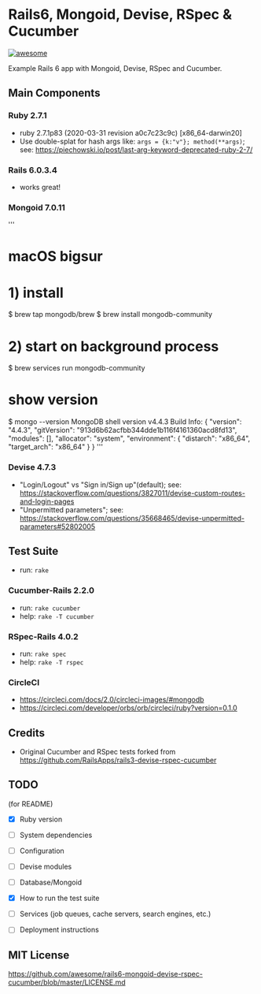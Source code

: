 # Rails6, Mongoid, Devise, RSpec & Cucumber

[![awesome](https://circleci.com/gh/awesome/rails6-mongoid-devise-rspec-cucumber.svg?style=svg)](https://app.circleci.com/pipelines/github/awesome/rails6-mongoid-devise-rspec-cucumber)

Example Rails 6 app with Mongoid, Devise, RSpec and Cucumber.


## Main Components

### Ruby 2.7.1

* ruby 2.7.1p83 (2020-03-31 revision a0c7c23c9c) [x86_64-darwin20]
* Use double-splat for hash args like: `args = {k:"v"}; method(**args)`; see: https://piechowski.io/post/last-arg-keyword-deprecated-ruby-2-7/

### Rails 6.0.3.4

* works great!

### Mongoid 7.0.11

'''
# macOS bigsur
# 1) install
$ brew tap mongodb/brew
$ brew install mongodb-community

# 2) start on background process
$ brew services run mongodb-community

# show version
$ mongo --version
MongoDB shell version v4.4.3
Build Info: {
    "version": "4.4.3",
    "gitVersion": "913d6b62acfbb344dde1b116f4161360acd8fd13",
    "modules": [],
    "allocator": "system",
    "environment": {
        "distarch": "x86_64",
        "target_arch": "x86_64"
    }
}
'''

### Devise 4.7.3

* "Login/Logout" vs "Sign in/Sign up"(default); see: https://stackoverflow.com/questions/3827011/devise-custom-routes-and-login-pages
* "Unpermitted parameters"; see: https://stackoverflow.com/questions/35668465/devise-unpermitted-parameters#52802005


## Test Suite

* run: `rake`

### Cucumber-Rails 2.2.0

* run:  `rake cucumber`
* help: `rake -T cucumber`

### RSpec-Rails 4.0.2

* run:  `rake spec`
* help: `rake -T rspec`

### CircleCI

* https://circleci.com/docs/2.0/circleci-images/#mongodb
* https://circleci.com/developer/orbs/orb/circleci/ruby?version=0.1.0


## Credits

* Original Cucumber and RSpec tests forked from https://github.com/RailsApps/rails3-devise-rspec-cucumber


## TODO

(for README)

- [x] Ruby version
- [ ] System dependencies
- [ ] Configuration
- [ ] Devise modules
- [ ] Database/Mongoid
- [x] How to run the test suite
- [ ] Services (job queues, cache servers, search engines, etc.)
- [ ] Deployment instructions


## MIT License

https://github.com/awesome/rails6-mongoid-devise-rspec-cucumber/blob/master/LICENSE.md
